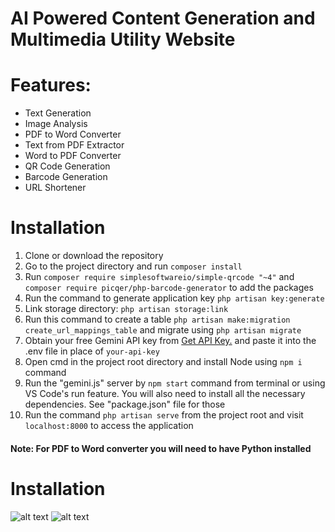 # AI Powered Content Generation and Multimedia Utility Website

# Features:
* Text Generation<br>
* Image Analysis<br>
* PDF to Word Converter<br>
* Text from PDF Extractor<br>
* Word to PDF Converter<br>
* QR Code Generation<br>
* Barcode Generation<br>
* URL Shortener

# Installation

1. Clone or download the repository
2. Go to the project directory and run `composer install`
3. Run `composer require simplesoftwareio/simple-qrcode "~4"` and `composer require picqer/php-barcode-generator` to add the packages
4. Run the command to generate application key `php artisan key:generate`
5. Link storage directory: `php artisan storage:link`
6. Run this command to create a table `php artisan make:migration create_url_mappings_table` and migrate using `php artisan migrate`
7. Obtain your free Gemini API key from [Get API Key.](https://makersuite.google.com/app/apikey) and paste it into the .env file in place of `your-api-key`
8. Open cmd in the project root directory and install Node using `npm i` command
9. Run the "gemini.js" server by `npm start` command from terminal or using VS Code's run feature. You will also need to install all the necessary dependencies. See "package.json" file for those
10. Run the command `php artisan serve` from the project root and visit `localhost:8000` to access the application

<h4>Note: For PDF to Word converter you will need to have Python installed</h4>

# Installation

![alt text](https://github.com/Omais-Rana/ContentCraft/blob/main/Screenshots/Home.png)
![alt text](https://github.com/[username]/[reponame]/blob/[branch]/image.jpg?raw=true)
 
